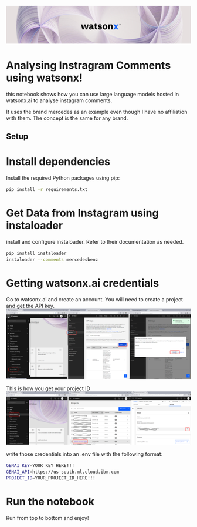 ![Alt text](image.png)

# Analysing Instragram Comments using watsonx!

this notebook shows how you can use large language models hosted in watsonx.ai to analyse instagram comments.

It uses the brand mercedes as an example even though I have no affiliation with them. The concept is the same for any brand.

## Setup

# Install dependencies

Install the required Python packages using pip:

```bash
pip install -r requirements.txt
```

# Get Data from Instagram using instaloader

install and configure instaloader. Refer to their documentation as needed.


```bash
pip install instaloader
instaloader --comments mercedesbenz
```

# Getting watsonx.ai credentials

Go to watsonx.ai and create an account. You will need to create a project and get the API key.
![Alt text](image-1.png)

This is how you get your project ID
![alt text](image-2.png)

write those credentials into an .env file with the following format:

```bash
GENAI_KEY=YOUR_KEY_HERE!!!
GENAI_API=https://us-south.ml.cloud.ibm.com
PROJECT_ID=YOUR_PROJECT_ID_HERE!!!
```

# Run the notebook

Run from top to bottom and enjoy! 